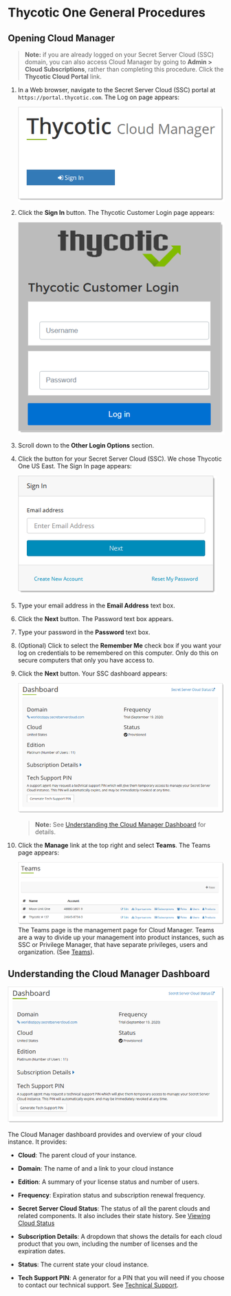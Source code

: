 [title]: # (Thycotic One General Procedures)
[tags]: # (Cloud Manager, Thycotic One)
[priority]: # (1000)

# Thycotic One General Procedures

## Opening Cloud Manager

> **Note:**  if you are already logged on your Secret Server Cloud (SSC) domain, you can also access Cloud Manager by going to **Admin \> Cloud Subscriptions**, rather than completing this procedure. Click the **Thycotic Cloud Portal** link.

1. In a Web browser, navigate to the Secret Server Cloud (SSC) portal at `https://portal.thycotic.com`. The Log on page appears:

   ![image-20200821111201050](images/image-20200821111201050.png)

1. Click the **Sign In** button. The Thycotic Customer Login page appears:

   ![image-20200821111355089](images/image-20200821111355089.png)

1. Scroll down to the **Other Login Options** section.

1. Click the button for your Secret Server Cloud (SSC). We chose Thycotic One US East. The Sign In page appears:

   ![image-20200821112008374](images/image-20200821112008374.png)

1. Type your email address in the **Email Address** text box.

1. Click the **Next** button. The Password text box appears.

1. Type your password in the **Password** text box.

1. (Optional) Click to select the **Remember Me** check box if you want your log on credentials to be remembered on this computer. Only do this on secure computers that only you have access to.

1. Click the **Next** button. Your SSC dashboard appears:

   ![image-20200821112448071](images/image-20200821112448071.png)

   > **Note:** See [Understanding the Cloud Manager Dashboard](#understanding-the-dashboard) for details.

1. Click the **Manage** link at the top right and select **Teams**. The Teams page appears:

   ![image-20200821113653381](images/image-20200821113653381.png)
   The Teams page is the management page for Cloud Manager. Teams are a way to divide up your management into product instances, such as SSC or Privilege Manager, that have separate privileges, users and organization.  (See [Teams](../teams/index.md)).

## Understanding the Cloud Manager Dashboard

![image-20200821112448071](images/image-20200821112448071.png)

The Cloud Manager dashboard provides and overview of your cloud instance. It provides:

- **Cloud**: The parent cloud of your instance.

- **Domain**: The name of and a link to your cloud instance

- **Edition**: A summary of your license status and number of users.

- **Frequency**: Expiration status and subscription renewal frequency.

- **Secret Server Cloud Status**: The status of all the parent clouds and related components. It also includes their state history. See [Viewing Cloud Status](#viewing-cloud-status)

- **Subscription Details**: A dropdown that shows the details for each cloud product that you own, including the number of licenses and the expiration dates.

- **Status**: The current state your cloud instance.

- **Tech Support PIN**: A generator for a PIN that you will need if you choose to contact our technical support. See [Technical Support](../help/technical-support/index.md).

